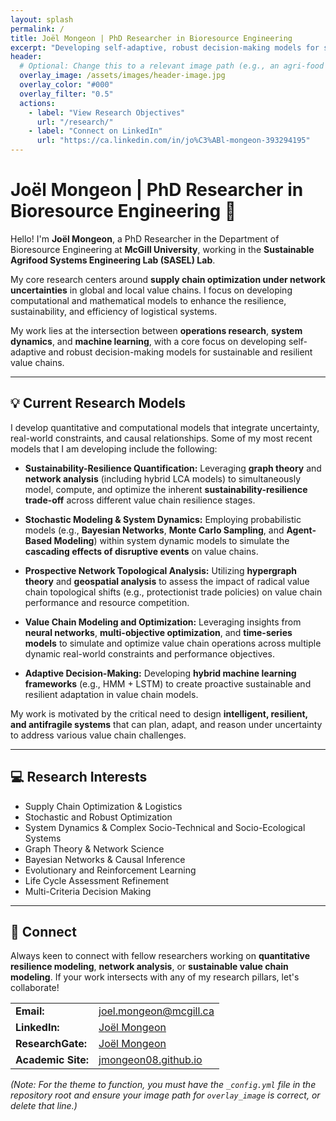 ```yaml
---
layout: splash
permalink: /
title: Joël Mongeon | PhD Researcher in Bioresource Engineering
excerpt: "Developing self-adaptive, robust decision-making models for sustainable and resilient agri-food value chains."
header:
  # Optional: Change this to a relevant image path (e.g., an agri-food network graph)
  overlay_image: /assets/images/header-image.jpg 
  overlay_color: "#000"
  overlay_filter: "0.5"
  actions:
    - label: "View Research Objectives"
      url: "/research/"
    - label: "Connect on LinkedIn"
      url: "https://ca.linkedin.com/in/jo%C3%ABl-mongeon-393294195"
---
```


# Joël Mongeon | PhD Researcher in Bioresource Engineering 🔬

Hello! I'm **Joël Mongeon**, a PhD Researcher in the Department of Bioresource Engineering at **McGill University**, working in the **Sustainable Agrifood Systems Engineering Lab (SASEL) Lab**.

My core research centers around **supply chain optimization under network uncertainties** in global and local value chains. I focus on developing computational and mathematical models to enhance the resilience, sustainability, and efficiency of logistical systems.

My work lies at the intersection between **operations research**, **system dynamics**, and **machine learning**, with a core focus on developing self-adaptive and robust decision-making models for sustainable and resilient value chains.

---

## 💡 Current Research Models

I develop quantitative and computational models that integrate uncertainty, real-world constraints, and causal relationships. Some of my most recent models that I am developing include the following:

- **Sustainability-Resilience Quantification:** Leveraging **graph theory** and **network analysis** (including hybrid LCA models) to simultaneously model, compute, and optimize the inherent **sustainability-resilience trade-off** across different value chain resilience stages.

- **Stochastic Modeling & System Dynamics:** Employing probabilistic models (e.g., **Bayesian Networks**, **Monte Carlo Sampling**, and **Agent-Based Modeling**) within system dynamic models to simulate the **cascading effects of disruptive events** on value chains.

- **Prospective Network Topological Analysis:** Utilizing **hypergraph theory** and **geospatial analysis** to assess the impact of radical value chain topological shifts (e.g., protectionist trade policies) on value chain performance and resource competition.

- **Value Chain Modeling and Optimization:** Leveraging insights from **neural networks**, **multi-objective optimization**, and **time-series models** to simulate and optimize value chain operations across multiple dynamic real-world constraints and performance objectives.

- **Adaptive Decision-Making:** Developing **hybrid machine learning frameworks** (e.g., HMM + LSTM) to create proactive sustainable and resilient adaptation in value chain models.

My work is motivated by the critical need to design **intelligent, resilient, and antifragile systems** that can plan, adapt, and reason under uncertainty to address various value chain challenges.

---

## 💻 Research Interests

* Supply Chain Optimization & Logistics
* Stochastic and Robust Optimization
* System Dynamics & Complex Socio-Technical and Socio-Ecological Systems
* Graph Theory & Network Science
* Bayesian Networks & Causal Inference
* Evolutionary and Reinforcement Learning
* Life Cycle Assessment Refinement
* Multi-Criteria Decision Making

---

## 🔗 Connect

Always keen to connect with fellow researchers working on **quantitative resilience modeling**, **network analysis**, or **sustainable value chain modeling**. If your work intersects with any of my research pillars, let's collaborate!

| | |
| :--- | :--- |
| **Email:** | joel.mongeon@mcgill.ca |
| **LinkedIn:** | [Joël Mongeon](https://ca.linkedin.com/in/jo%C3%ABl-mongeon-393294195) |
| **ResearchGate:** | [Joël Mongeon](https://www.researchgate.net/scientific-contributions/Joel-Mongeon-2294425778) |
| **Academic Site:** | [jmongeon08.github.io](https://jmongeon08.github.io/) |

*(Note: For the theme to function, you must have the `_config.yml` file in the repository root and ensure your image path for `overlay_image` is correct, or delete that line.)*
